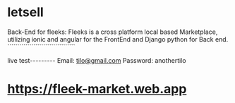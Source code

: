 # letsell
Back-End for fleeks: Fleeks is a cross platform local based Marketplace, utilizing ionic and angular for the FrontEnd and Django python for Back end. ``````````````````````````````````

live test---------
Email: tilo@gmail.com
Password: anothertilo

# https://fleek-market.web.app

